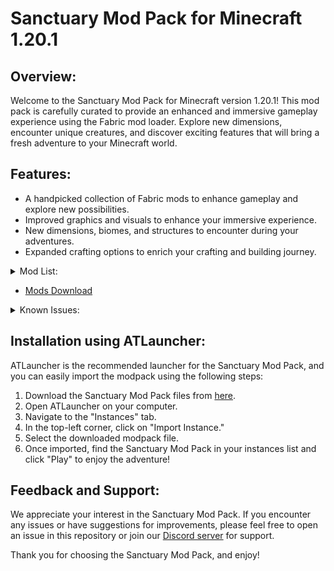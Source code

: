 # Sanctuary Mod Pack for Minecraft 1.20.1

## Overview:
Welcome to the Sanctuary Mod Pack for Minecraft version 1.20.1! This mod pack is carefully curated to provide an enhanced and immersive gameplay experience using the Fabric mod loader. Explore new dimensions, encounter unique creatures, and discover exciting features that will bring a fresh adventure to your Minecraft world.

## Features:
- A handpicked collection of Fabric mods to enhance gameplay and explore new possibilities.
- Improved graphics and visuals to enhance your immersive experience.
- New dimensions, biomes, and structures to encounter during your adventures.
- Expanded crafting options to enrich your crafting and building journey.

<details>
  <summary>Mod List:</summary>
  
mods listed alphabetically:

- ad_astra-fabric-1.20.1-1.15.2.jar
- ae2wtlib-15.0.1-beta.jar
- aero-2.0.0-fabric.jar
- air_compatibility-1.4.0.jar
- ajunk-trinkets-1.20-1.1.0.jar
- akashic-1.20.1-fabric-1.8.7.jar
- allthetrims-3.1.1-fabric+1.20.1.jar
- almostunified-fabric-1.20.1-0.5.0.jar
- alternate-current-mc1.20-1.7.0.jar
- animal_feeding_trough-1.0.3+1.20.1.jar
- appleskin-fabric-mc1.20-2.5.0.jar
- appliedenergistics2-fabric-15.0.4-beta.jar
- architectury-9.1.10-fabric.jar
- armorunder-0.2.0.jar
- asrielinthedark-1.20-2.0.0.jar
- auudio_fabric_1.0.3_MC_1.20.jar
- axolotl-item-fix-1.1.7.jar
- badpackets-fabric-0.4.1.jar
- balm-fabric-1.20-7.0.4.jar
- BarteringStation-v8.0.0-1.20.1-Fabric.jar
- bclib-3.0.11.jar
- better-end-4.0.8.jar
- better-nether-9.0.8.jar
- better-than-mending-1.3.0.jar
- betterbeds-1.3.0-1.19.3.jar
- bettercombat-fabric-1.7.2+1.20.1.jar
- betterfpsdist-fabric-1.20.1-3.7.jar
- bettersmithingtable-v1.0.0-fabric-1.20.jar
- betterstats-2.10.3+1.20.1.jar
- betterthirdperson-fabric-1.20-1.9.0.jar
- blahaj-fabric-1.20.0-0.3.2.jar
- blockrunner-v8.0.0-1.20.1-fabric.jar
- blur-3.1.0.jar
- boat-item-view-fabric-1.20.1-0.0.5.jar
- boatbreakfix-universal-1.0.11.jar
- bomd-1.7.1-1.20.jar
- botarium-fabric-1.20.1-2.1.2.jar
- buildguide-1.20-0.3.3.jar
- caracal-1.20-2.3.3.jar
- cardinal-components-api-5.2.1.jar
- carrier-1.12.0.jar
- carryon-fabric-1.20.1-2.1.1.2.jar
- cat_jam-1.1.3.jar
- cc-tweaked-1.20.1-fabric-1.106.1.jar
- chat_heads-0.10.18-fabric-1.20.jar
- cherishedworlds-fabric-6.1.1+1.20.1.jar
- citresewn-1.1.3+1.20.jar
- cleancut-6.0.jar
- cleanview-1.20.1-v1-fabric.jar
- clickadv-fabric-1.20.1-3.2.jar
- cloth-config-11.1.106-fabric.jar
- clumps-fabric-1.20.1-12.0.0.3.jar
- collective-1.20.1-6.65.jar
- combatroll-fabric-1.2.1+1.20.1.jar
- comforts-fabric-6.3.3+1.20.1.jar
- connectivity-fabric-1.20.1-4.4.jar
- continuity-3.0.0-beta.2+1.20.jar
- controlling-fabric-1.20.1-12.0.2.jar
- craterlib-fabric-1.20-1.0.1.jar
- creativecore_fabric_v2.10.28_mc1.20.1.jar
- creeperoverhaul-3.0.1-fabric.jar
- cristellib-1.1.1-fabric.jar
- croptopia-1.20.1-fabric-2.3.2.jar
- ctov-3.3.2.jar
- dawn-5.0.0.jar
- debugify-1.20.1+2.0.jar
- diagonal_fences-v8.0.0-1.20.1-fabric.jar
- disablecustomworldsadvice-4.1.jar
- do-a-barrel-roll-3.0.1+1.20-fabric.jar
- doapi-1.2.4-fabric.jar
- doubledoors-1.20.1-5.0.jar
- drippyloadingscreen_fabric_2.2.2_mc_1.20-1.20.1.jar
- dummmmmmy-1.20-1.7.9-fabric.jar
- dungeons-and-taverns-v2.1.3 [Fabric].jar
- dungeonsarise-1.20.1-2.1.56.1-fabric-release.jar
- easyanvils-v8.0.0-1.20.1-fabric.jar
- easymagic-v8.0.0-1.20.1-fabric.jar
- eating-animation-1.9.4+1.20.jar
- entity_model_features_fabric_1.20-0.2.13.jar
- entity_texture_features_fabric_1.20-4.4.4.jar
- entityculling-fabric-1.6.2-mc1.20.jar
- explorations-fabric-1.20.1-1.5.1.jar
- explorify-v1.3.0-mc1.20u1.20.1.jar
- extraorigins-1.20-1.jar
- fabric-api-0.85.0+1.20.1.jar
- fabric-end-remastered-5.2.3.jar
- fabric-language-kotlin-1.10.0+kotlin.1.9.0.jar
- fabric-seasons-2.2.1+1.20.jar
- fabric-seasons-croptopia-2.2.2-compat-1.0.jar
- fabric-seasons-extras-1.2-beta+1.20.jar
- fallingleaves-1.15.1+1.20.1.jar
- fallingtree-1.20.1-4.2.0.jar
- fancymenu_fabric_2.14.7-3_mc_1.20.jar
- farsight-fabric-1.20.1-3.7.jar
- ferritecore-6.0.0-fabric.jar
- figura-0.1.11.20.1.jar
- fishontheline-1.20.1-3.0.jar
- fm_audio_extension_fabric_1.1.1_mc_1.20.jar
- forgeconfigapiport-v8.0.0-1.20.1-fabric.jar
- forgeconfigscreens-v8.0.0-1.20.1-fabric.jar
- friendsandfoes-beekeeperhut-fabric-mc1.20-1.3.0.jar
- friendsandfoes-fabric-mc1.20.1-1.9.3.jar
- frostiful-0.8.jar
- geckolib-fabric-1.20.1-4.2.1.jar
- geophilic-v2.0.0-mc1.20u1.20.1.jar
- grass_overhaul-fabric-23.06.09_mc1.20.jar
- graves-3.0.0-beta.4+1.20.1.jar
- handcrafted-fabric-1.20-2.3.2.jar
- highlight-fabric-1.20.jar
- icarus-1.16.jar
- iceberg-1.20.1-fabric-1.1.11.jar
- idwtialsimmoedm-0.2.0+1.20.jar
- immediatelyfast-1.1.16+1.20.1.jar
- indium-1.0.21+mc1.20.1.jar
- inventorysorter-1.9.0-1.20.jar
- invhud.fabric.1.20-3.4.15.jar
- iris-mc1.20-1.6.4.jar
- ironchests-5.0.2-fabric.jar
- item_obliterator-fabric-mc1.20-1.3.0.jar
- jade-1.20-fabric-11.2.2.jar
- jamlib-0.6.0+1.20.jar
- kleeslabs-fabric-1.20-15.0.0.jar
- konkrete_fabric_1.6.1_mc_1.20.jar
- krypton-0.2.3.jar
- lazy-language-loader-0.3.3.jar
- leavesbegone-v8.0.0-1.20.1-fabric.jar
- legendarytooltips-1.20.1-fabric-1.4.3.jar
- letmedespawn-fabric-1.20-1.1.0.jar
- letsdo-vinery-fabric-1.4.1.jar
- litematica-fabric-1.20.1-0.15.3.jar
- lithium-fabric-mc1.20.1-0.11.2.jar
- log-begone-fabric-1.20.1-1.0.8.jar
- lootr-1.20-0.7.29.75.jar
- magnumtorch-v8.0.0-1.20.1-fabric.jar
- malilib-fabric-1.20.1-0.16.1.jar
- mavapi-1.1.1-mc1.20.jar
- mavm-1.2.4-mc1.20.jar
- mcda-5.0.0.jar
- mcdw-8.0.3.jar
- memoryleakfix-fabric-1.17+-1.1.1.jar
- midnightlib-fabric-1.4.1.jar
- mindfuldarkness-v8.0.0-1.20.1-fabric.jar
- mixintrace-1.1.1+1.17.jar
- modelfix-1.14-fabric.jar
- modernfix-fabric-5.2.5+mc1.20.1.jar
- modmenu-2.0.17.jar
- modmenu-7.0.1.jar
- moonlight-1.20-2.6.1-fabric.jar
- more-totems-mod-2.15.0.jar
- moreculling-1.20-0.18.1.jar
- moremobvariants-fabric+1.20-1.2.2.jar
- mousetweaks-fabric-mc1.20-2.25.jar
- mutantmonsters-v8.0.2-1.20.1-fabric.jar
- neruina-1.1.1-fabric+1.20.jar
- netherchested-v8.0.1-1.20.1-fabric.jar
- netherdepthsupgrade-fabric-3.0.1-1.20.jar
- netherportalfix-fabric-1.20-13.0.0.jar
- nicer-skies-1.2.1+1.20.1.jar
- nochatreports-fabric-1.20.1-v2.2.2.jar
- noseenotick-2.0.0-1.20.1.jar
- notenoughanimations-fabric-1.6.4-mc1.20.jar
- open-parties-and-claims-fabric-1.20.1-0.19.0.jar
- origins-1.20.1-1.10.0.jar
- origins-plus-plus-2.1.1.jar
- overflowingbars-v8.0.0-1.20.1-fabric.jar
- owo-lib-0.11.1+1.20.jar
- oxidized-1.8.2.jar
- pehkui-3.7.7+1.14.4-1.20.1.jar
- philips-ruins1.20.1-1.4[fabric].jar
- pickupnotifier-v8.0.0-1.20.1-fabric.jar
- ping-wheel-1.3.1-fabric-1.20.1.jar
- player-animation-lib-fabric-1.0.2-rc1+1.20.jar
- plushie-mod-1.2.1.jar
- polished-1.20-4.2.jar
- polished-basalt-1.20-0.2.0.jar
- polished-blackstone-1.20-0.2.0.jar
- portal-born-2.1.1.jar
- potato-2.6.0.jar
- prober-mod-2.0.0.jar
- progresstweaker-fabric-1.20.1-3.4.2.jar
- proper-ender-dragon-1.20-3.1.0.jar
- quark-1.20-19.1.jar
- quick_shulker-fabric-1.20-0.4.2.jar
- quivers-fabric-1.20-2.0.0.jar
- raidcraftsneak-fabric-mc1.20-1.1.0.jar
- random-fortune-fabric-1.20.1-1.6.0.jar
- randomportals-1.3.2-mc1.20.jar
- randsurf-fabric-1.20-1.4.2.jar
- randompatches-2.5.6-forge-1.17.1.jar
- randomtweaks-fabric-mc1.20-1.18.0.jar
- recyclabletools-1.20-2.2.0.jar
- redcreepers-fabric-1.20.1-1.3.2.jar
- refined-machinery-1.3.1+1.20.jar
- rei-bedrock-edition-1.20.1-1.0.0.jar
- rei-req-1.0.2.jar
- repurposed_structures-fabric-mc1.20-2.3.0.jar
- revived-shields-1.3.0.jar
- rhino-1.2.0-1.20.jar
- roughtech-1.1.1.jar
- rpg_adventurer-1.20.1-3.0.6.jar
- rpg_item-1.20.1-4.1.0.jar
- rsgauges-fabric-mc1.20-0.10.2.jar
- rtmm_fabric_1.20-0.3.8.jar
- rurkit-0.2.4-fabric-1.20.jar
- rustic-1.2.4.jar
- rustic_nether_update_1.20-1.1.4.jar
- ruthless_vanilla-2.7.2_mc_1.20.1.jar
- rxjava-fabric-1.4.5.81.jar
- sapiens-1.20.1-1.0.0.jar
- seamless_loading_screen_fabric_1.20.1_mc_1.0.0.jar
- set_banners_fabric-1.20-0.3.jar
- serverlistplus-fabric-1.20.1-2.1.2.jar
- shadyhallow-1.20.1-0.1.5.jar
- sheeplessportals-fabric-1.20-1.0.3.jar
- silentgear-2.7.0+1.20.1.jar
- silentlib-4.1.4.jar
- simpledyeablebackpacks-1.20.1-1.1.6.jar
- simplerpc-fabric-mc1.20-1.3.2.jar
- simpsoneverything-1.20.1-1.2.3.jar
- sitemodel-1.20-2.7.6.jar
- sizeadjuster-fabric-1.20.1-2.2.jar
- skin-swap-fabric-mc1.20-1.1.0.jar
- slimscreens-fabric-mc1.20-1.0.2.jar
- smoothscrolling-everywhere-1.1.4-fabric.jar
- snow-under-trees-fabric-1.1.0+1.20.jar
- sodium-extra-0.4.20+mc1.20-build.103.jar
- sodium-fabric-mc1.20-0.4.10+build.27.jar
- soulslike-weaponry-0.9.9.6-1.20-fabric.jar
- soundphysics-fabric-1.20.1-1.1.1.jar
- spark-1.10.42-fabric.jar
- StackDeobfuscator-1.3.2+fabric.4bca927.jar
- starlight-1.1.2+fabric.dbc156f.jar
- starterkit-1.20.1-5.2.jar
- Stoneworks-v8.0.0-1.20.1-Fabric.jar
- Structory_1.20.1_v1.3.2.jar
- supplementaries-1.20-2.5.18-fabric.jar
- swampier_swamps-1.20-4.0.0.jar
- TechReborn-5.8.3.jar
- TerraBlender-fabric-1.20.1-3.0.0.169.jar
- The_Graveyard_2.9.1_(FABRIC)_1.20+.jar
- thermoo-1.6.1.jar
- things-0.3.1+1.20.jar
- TinySkeletons-v8.0.0-1.20.1-Fabric.jar
- toms_storage_fabric-1.20-1.6.3.jar
- toofast-fabric-1.20-1.2.0.jar
- tooltipfix-1.1.1-1.20.jar
- Towns-and-Towers-1.11-Fabric+Forge.jar
- TradingPost-v8.0.1-1.20.1-Fabric.jar
- travelers-backpack-1.20.1-9.1.2.jar
- trinkets-3.7.0.jar
- twigs-3.1.0-fabric.jar
- ultris-v5.6.9b.jar
- unsafe-world-random-access-detector-1.1.0.jar
- VanitySlots-1.2.9.jar
- veinmining-fabric-1.2.0+1.20.1.jar
- villagernames-1.20.1-5.2.jar
- VillagersPlus_1.11_(FABRIC)_for_1.20.jar
- visuality-0.7.0+1.20.jar
- VisualWorkbench-v8.0.0-1.20.1-Fabric.jar
- windchimes-1.2.3+1.20.jar
- winterly-0.9.1+1.20.jar
- wraith-waystones-3.1.2+mc1.20.jar
- Xaeros_Minimap_23.5.0_Fabric_1.20.jar
- XaerosWorldMap_1.30.6_Fabric_1.20.jar
- YeetusExperimentus-Fabric-2.3.0-build.4+mc1.20.1.jar
- yet-another-config-lib-fabric-3.0.3+1.20.jar
- yosbr-0.1.2.jar
- YSNS-Fabric_Quilt-MC1.20-1.0.4.jar
- Zoomify-2.10.0.jar

- Total number of mods: 246
  - ...
</details>

- [Mods Download](https://drive.google.com/uc?id=1c9BtP8mTeOjj3WjWiJIszqBMMqjjK2mO)

<details>
  <summary>Known Issues:</summary>
  
  - Issue 1: Description of the issue and workaround (if applicable).
  - Issue 2: Description of the issue and workaround (if applicable).
  - ...
</details>

## Installation using ATLauncher:
ATLauncher is the recommended launcher for the Sanctuary Mod Pack, and you can easily import the modpack using the following steps:

1. Download the Sanctuary Mod Pack files from [here](https://drive.google.com/uc?id=1ZB_pE80UMPng1hU4V_OKOKwPN8oQkbGE).
2. Open ATLauncher on your computer.
3. Navigate to the "Instances" tab.
4. In the top-left corner, click on "Import Instance."
5. Select the downloaded modpack file.
6. Once imported, find the Sanctuary Mod Pack in your instances list and click "Play" to enjoy the adventure!

## Feedback and Support:
We appreciate your interest in the Sanctuary Mod Pack. If you encounter any issues or have suggestions for improvements, please feel free to open an issue in this repository or join our [Discord server](https://discord.gg/k3hcmRyacu) for support.

Thank you for choosing the Sanctuary Mod Pack, and enjoy!
